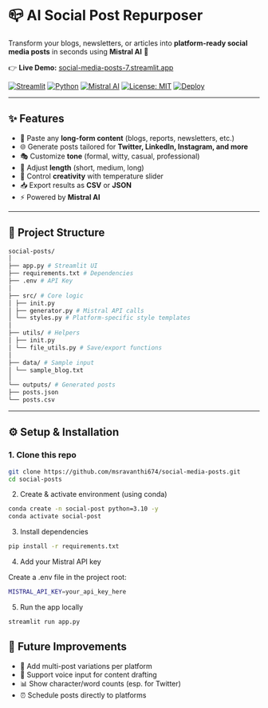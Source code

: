# 📪 AI Social Post Repurposer

Transform your blogs, newsletters, or articles into **platform-ready social media posts** in seconds using **Mistral AI** 🚀  

👉 **Live Demo:** [social-media-posts-7.streamlit.app](https://social-media-posts-7.streamlit.app/)

[![Streamlit](https://img.shields.io/badge/Made%20with-Streamlit-FF4B4B?logo=streamlit&logoColor=white)](https://streamlit.io)
[![Python](https://img.shields.io/badge/Python-3.10-blue?logo=python&logoColor=white)](https://www.python.org/)
[![Mistral AI](https://img.shields.io/badge/AI-Mistral%20API-8A2BE2?logo=openai&logoColor=white)](https://mistral.ai/)
[![License: MIT](https://img.shields.io/badge/License-MIT-green.svg)](LICENSE)
[![Deploy](https://img.shields.io/badge/Deployed%20on-Streamlit%20Cloud-FF4B4B?logo=streamlit&logoColor=white)](https://social-media-posts-7.streamlit.app/)

---

## ✨ Features
- 📝 Paste any **long-form content** (blogs, reports, newsletters, etc.)
- 🌐 Generate posts tailored for **Twitter, LinkedIn, Instagram, and more**
- 🎭 Customize **tone** (formal, witty, casual, professional)
- 📏 Adjust **length** (short, medium, long)
- 🎨 Control **creativity** with temperature slider
- 📥 Export results as **CSV** or **JSON**
- ⚡ Powered by **Mistral AI**

---

## 📂 Project Structure
```bash
social-posts/
│
├── app.py # Streamlit UI
├── requirements.txt # Dependencies
├── .env # API Key 
│
├── src/ # Core logic
│ ├── init.py
│ ├── generator.py # Mistral API calls
│ └── styles.py # Platform-specific style templates
│
├── utils/ # Helpers
│ ├── init.py
│ └── file_utils.py # Save/export functions
│
├── data/ # Sample input
│ └── sample_blog.txt
│
└── outputs/ # Generated posts
├── posts.json
└── posts.csv
```

---

## ⚙️ Setup & Installation

### 1. Clone this repo
```bash
git clone https://github.com/msravanthi674/social-media-posts.git
cd social-posts
```
2. Create & activate environment (using conda)
```bash
conda create -n social-post python=3.10 -y
conda activate social-post
```
3. Install dependencies
```bash
pip install -r requirements.txt
```
4. Add your Mistral API key

Create a .env file in the project root:
```bash
MISTRAL_API_KEY=your_api_key_here
```
5. Run the app locally
```bash
streamlit run app.py
```
## 🔮 Future Improvements

- 📌 Add multi-post variations per platform
- 🎤 Support voice input for content drafting
- 📊 Show character/word counts (esp. for Twitter)
- ⏰ Schedule posts directly to platforms
